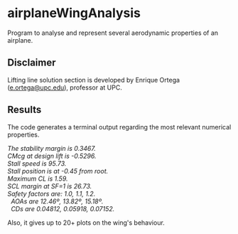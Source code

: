 # airplaneWingAnalysis
Program to analyse and represent several aerodynamic properties of an airplane.

## Disclaimer
Lifting line solution section is developed by Enrique Ortega (e.ortega@upc.edu), professor at UPC.

## Results
The code generates a terminal output regarding the most relevant numerical properties.

_The stability margin is 0.3467._<br>
_CMcg at design lift is -0.5296._<br>
_Stall speed is 95.73._<br>
_Stall position is at -0.45 from root._<br>
_Maximum CL is 1.59._<br>
_SCL margin at SF=1 is 26.73._<br>
_Safety factors are: 1.0, 1.1, 1.2._<br>
&nbsp;&nbsp;_AOAs are 12.46º, 13.82º, 15.18º._<br>
&nbsp;&nbsp;_CDs are 0.04812, 0.05918, 0.07152._

Also, it gives up to 20+ plots on the wing's behaviour.